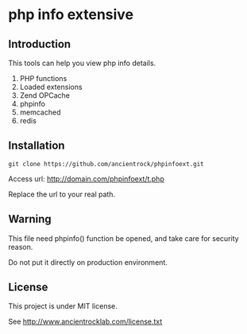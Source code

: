 php info extensive
==================

Introduction
-------------

This tools can help you view php info details.

1. PHP functions
2. Loaded extensions
3. Zend OPCache
4. phpinfo
5. memcached
6. redis

Installation
------------
````
git clone https://github.com/ancientrock/phpinfoext.git
````

Access url: http://domain.com/phpinfoext/t.php

Replace the url to your real path.

Warning
-------------

This file need phpinfo() function be opened, and take care for security reason.

Do not put it directly on production environment.

License
--------------

This project is under MIT license.

See http://www.ancientrocklab.com/license.txt
